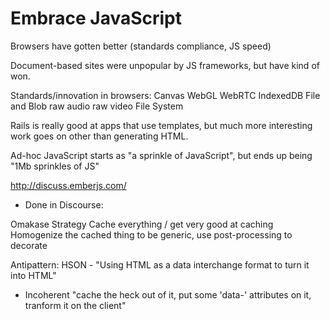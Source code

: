 # Embrace JavaScript

Browsers have gotten better (standards compliance, JS speed)

Document-based sites were unpopular by JS frameworks, but have kind of won.

Standards/innovation in browsers:
    Canvas
    WebGL
    WebRTC
    IndexedDB
    File and Blob
    raw audio
    raw video
    File System

 Rails is really good at apps that use templates, but much more
 interesting work goes on other than generating HTML.

 Ad-hoc JavaScript starts as "a sprinkle of JavaScript", but ends up being "1Mb sprinkles of JS"

http://discuss.emberjs.com/ 
- Done in Discourse:

Omakase Strategy
Cache everything / get very good at caching
Homogenize the cached thing to be generic, use post-processing to decorate

Antipattern: HSON - "Using HTML as a data interchange format to turn it into HTML"
- Incoherent "cache the heck out of it, put some 'data-' attributes on it, tranform it on the client"
